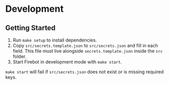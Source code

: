 # Development

## Getting Started

1. Run `make setup` to install dependencies.
2. Copy `src/secrets.template.json` to `src/secrets.json` and fill in each field.
   This file must live alongside `secrets.template.json` inside the `src` folder.
3. Start Firebot in development mode with `make start`.

`make start` will fail if `src/secrets.json` does not exist or is missing required keys.
